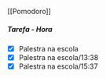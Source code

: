 [[Pomodoro]]
##### Tarefa - Hora
- [x]  Palestra na escola
- [x]  Palestra na escola/13:38
- [x] Palestra na escola/15:37